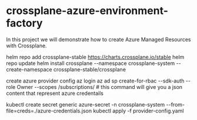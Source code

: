 # crossplane-azure-environment-factory
In this project we will demonstrate how to create Azure Managed Resources with Crossplane.

helm repo add crossplane-stable https://charts.crossplane.io/stable
helm repo update
helm install crossplane --namespace crossplane-system --create-namespace crossplane-stable/crossplane


create azure provider config
az login
az ad sp create-for-rbac --sdk-auth --role Owner --scopes /subscriptions/<Subscription ID> # this command will give you a json content that represent azure credentails

kubectl create secret generic azure-secret -n crossplane-system --from-file=creds=./azure-credentials.json
kubectl apply -f provider-config.yaml

